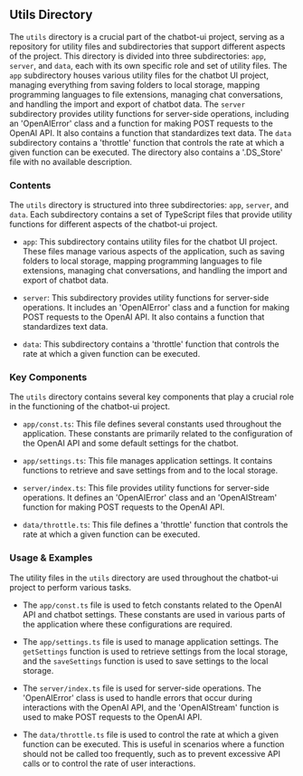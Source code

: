 
## Utils Directory

The `utils` directory is a crucial part of the chatbot-ui project, serving as a repository for utility files and subdirectories that support different aspects of the project. This directory is divided into three subdirectories: `app`, `server`, and `data`, each with its own specific role and set of utility files. The `app` subdirectory houses various utility files for the chatbot UI project, managing everything from saving folders to local storage, mapping programming languages to file extensions, managing chat conversations, and handling the import and export of chatbot data. The `server` subdirectory provides utility functions for server-side operations, including an 'OpenAIError' class and a function for making POST requests to the OpenAI API. It also contains a function that standardizes text data. The `data` subdirectory contains a 'throttle' function that controls the rate at which a given function can be executed. The directory also contains a '.DS_Store' file with no available description.

### Contents

The `utils` directory is structured into three subdirectories: `app`, `server`, and `data`. Each subdirectory contains a set of TypeScript files that provide utility functions for different aspects of the chatbot-ui project.

- `app`: This subdirectory contains utility files for the chatbot UI project. These files manage various aspects of the application, such as saving folders to local storage, mapping programming languages to file extensions, managing chat conversations, and handling the import and export of chatbot data.

- `server`: This subdirectory provides utility functions for server-side operations. It includes an 'OpenAIError' class and a function for making POST requests to the OpenAI API. It also contains a function that standardizes text data.

- `data`: This subdirectory contains a 'throttle' function that controls the rate at which a given function can be executed.

### Key Components

The `utils` directory contains several key components that play a crucial role in the functioning of the chatbot-ui project.

- `app/const.ts`: This file defines several constants used throughout the application. These constants are primarily related to the configuration of the OpenAI API and some default settings for the chatbot.

- `app/settings.ts`: This file manages application settings. It contains functions to retrieve and save settings from and to the local storage.

- `server/index.ts`: This file provides utility functions for server-side operations. It defines an 'OpenAIError' class and an 'OpenAIStream' function for making POST requests to the OpenAI API.

- `data/throttle.ts`: This file defines a 'throttle' function that controls the rate at which a given function can be executed.

### Usage & Examples

The utility files in the `utils` directory are used throughout the chatbot-ui project to perform various tasks.

- The `app/const.ts` file is used to fetch constants related to the OpenAI API and chatbot settings. These constants are used in various parts of the application where these configurations are required.

- The `app/settings.ts` file is used to manage application settings. The `getSettings` function is used to retrieve settings from the local storage, and the `saveSettings` function is used to save settings to the local storage.

- The `server/index.ts` file is used for server-side operations. The 'OpenAIError' class is used to handle errors that occur during interactions with the OpenAI API, and the 'OpenAIStream' function is used to make POST requests to the OpenAI API.

- The `data/throttle.ts` file is used to control the rate at which a given function can be executed. This is useful in scenarios where a function should not be called too frequently, such as to prevent excessive API calls or to control the rate of user interactions.

